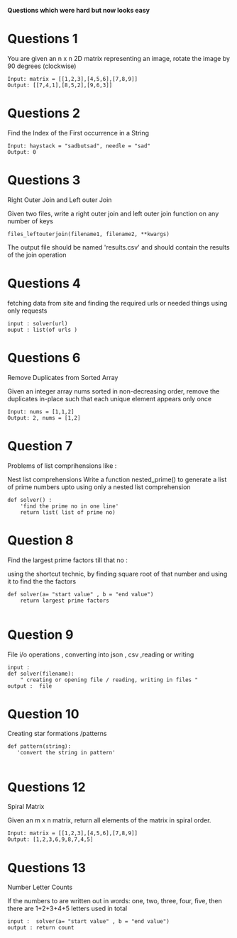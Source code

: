 **Questions which  were hard but now looks easy**

# Questions 1

You are given an n x n 2D matrix representing an image, rotate the image by 90 degrees (clockwise)

```
Input: matrix = [[1,2,3],[4,5,6],[7,8,9]]
Output: [[7,4,1],[8,5,2],[9,6,3]]

```

# Questions 2

Find the Index of the First occurrence in a String


```
Input: haystack = "sadbutsad", needle = "sad"
Output: 0
 ```


# Questions 3 
Right Outer Join and Left outer Join

Given two files, write a right outer join and left outer join function on any number of keys


``` 
files_leftouterjoin(filename1, filename2, **kwargs)
```

The output file should be named 'results.csv' and should contain the results of the join operation


# Questions 4 
 fetching data from site and  finding the required urls or needed things using only requests

 ```
 input : solver(url) 
 ouput : list(of urls )

 ```

# Questions 6
Remove Duplicates from Sorted Array

Given an integer array nums sorted in non-decreasing order, remove the duplicates in-place such that each unique element appears only once

```
Input: nums = [1,1,2]
Output: 2, nums = [1,2]

```


# Question 7 
Problems of list comprihensions like :

Nest list comprehensions
Write a function nested_prime() to generate a list of prime numbers upto using only a nested list comprehension

```
def solver() :
    'find the prime no in one line' 
    return list( list of prime no)
```

# Question 8 

Find the largest prime factors till that no :

using the shortcut technic, by finding square root of that number and using it to find the the factors

```
def solver(a= "start value" , b = "end value")
    return largest prime factors
 
```


#  Question 9
File i/o operations , converting into json , csv ,reading or writing 



```
input : 
def solver(filename):
    " creating or opening file / reading, writing in files "
output :  file 

```
# Question 10 

Creating star formations /patterns

```
def pattern(string):
   'convert the string in pattern'
   

```
 # Questions 12
Spiral Matrix

Given an m x n matrix, return all elements of the matrix in spiral order.

```
Input: matrix = [[1,2,3],[4,5,6],[7,8,9]]
Output: [1,2,3,6,9,8,7,4,5]

```


 # Questions 13 
 Number Letter Counts

 If the numbers 
 to 
 are written out in words: one, two, three, four, five, then there are  1+2+3+4+5
 letters used in total

```
input :  solver(a= "start value" , b = "end value")
output : return count 


```